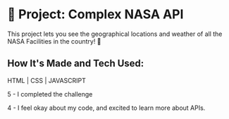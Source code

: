 # 🚀 Project: Complex NASA API

This project lets you see the geographical locations and weather of all the NASA Facilities in the country! 🌇



## How It's Made and Tech Used: 
HTML | CSS | JAVASCRIPT 

5 - I completed the challenge

4 - I feel okay about my code, and excited to learn more about APIs. 
